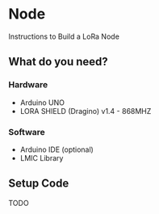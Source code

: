 # Node
Instructions to Build a LoRa Node

## What do you need?
### Hardware

- Arduino UNO
- LORA SHIELD (Dragino) v1.4 - 868MHZ

### Software
- Arduino IDE (optional)
- LMIC Library

## Setup Code
TODO
<!--stackedit_data:
eyJoaXN0b3J5IjpbLTM1MDIwNDM4XX0=
-->